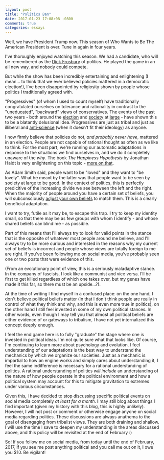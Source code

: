 ```yaml
---
layout: post
title: "Politics Ban"
date: 2017-01-23 17:08:08 -0800
comments: true
categories: essays
---
```


Well, we have President Trump now. This season of Who Wants to Be The
American President is over. Tune in again in four years.

I've thoroughly enjoyed watching this season. We had a candidate, who
will be remembered as the [Dick Frosbury](https://en.wikipedia.org/wiki/Dick_Fosbury) of politics. He played the game in an all new way, and nobody could compete.

<!-- More -->

But while the show has been incredibly entertaining and enlightening (I
mean... to think that we ever believed policies mattered in a democratic
election!), I've been disappointed by religiosity shown by people whose politics I traditionally agreed with.

"Progressives" (of whom I used to count myself) have traditionally congratulated ourselves on tolerance and rationality in contrast to the "uneducated", "backward" views of conservatives. The events of the past two years - both around the [election](https://twitter.com/seanmdav/status/798996439422615552) and [society](https://beta.theglobeandmail.com/opinion/academic-extremism-comes-to-canada/article33185073/?ref=http://www.theglobeandmail.com) at [large](http://www.thecollegefix.com/post/28906/) - have shown this to be a blatantly delusional idea. Progressives are just as tribal and just as illiberal and [anti-science](https://www.city-journal.org/html/real-war-science-14782.html) (when it doesn't fit their ideology) as anyone.

I now firmly believe that policies do not, *and probably never have*, mattered in an election. People are not capable of rational thought as often as we
like to think. For the most part, we're running our automatic
adaptations in response to the situations we find ourselves in, and we
do it completely unaware of the *why*. The book *The Happiness
Hypothesis* by Jonathan Haidt is very enlightening on this topic - [more
on that](http://hirad.ca/blog/2016/08/20/man-and-cuckoo/).

As Adam Smith said, people want to be "loved" and they want to "be lovely". What he meant by the latter was that people want to be seen by society at large to be good. In the context of politics, this is perfectly predicitive of the increasing divide we see between the left and the right. When the majority of people around you have a certain set of beliefs, you will subconsciously [adjust your own beliefs](https://www.psychologytoday.com/blog/pop-psych/201603/smart-people-are-good-being-dumb-in-politics) to match them. This is a clearly beneficial adaptation.

I want to try, futile as it may be, to escape this trap. I try to keep
my identity small, so that there may be as few groups with whom I
identify - and whose shared beliefs can blind me - as possible.

Part of this means that I'll always try to look for valid points in the stance that is the opposite of whatever most people around me believe, and I'll always try to be more curious and interested in the reasons why my current set of
beliefs is incorrect and people whose views are totally foreign to me
are right. If you've been following me on social media, you've probably
seen one or two posts that were evidence of this.

(From an evolutionary point of view, this is a seriously maladaptive
stance. In the company of fascists, I look like a communist and vice
versa. I'll be first to get killed regardless of which one takes over,
but my genes have made it this far, so there must be an upside...?).

At the time of writing I find myself in a confused place: on the one
hand, I don't believe political beliefs matter (in that I don't think
people are really in control of what they think and why, and this is even
more true in politics), on the other hand I still feel invested in some
of my own political stances. In other words, even though I may tell you
that almost all political beliefs are either evidence of or gateways to tribalism, I have not yet
internalized this concept deeply enough.

I feel the end game here is to fully "graduate" the stage where one is
invested in political ideas. I'm not quite sure what that looks like. Of
course, I'm continuing to learn more about psychology and evolution. I
feel understanding of our adaptations is the best way to understand the
mechanics by which we organize our societies. Just as a mechanic is
impartial to how an engine works and simply cares about understanding
it, I feel the same indifference is necessary for a rational
understanding of politics. A rational understanding of politics *will
include* an understanding of the nature of how people operate in the political
environment and how a political system may account for this to mitigate
gravitation to extremes under various circumstances.

Given this, I have decided to stop discussing specific political events on social media completely *at least for a month*. I may still blog about things I find important (given my history with this blog, this is highly unlikely). However, I will not post or comment or otherwise engage anyone on social media regarding politics. These discussions are always anathema to the goal of disengaging from tribalist views. They are both draining and shallow. I will use the time I save to deepen my understanding in the areas discussed above, and this policy will be
revisited at the end of February :)


So! If you follow me on social media, from today until the end of
February, 2017, if you see me post anything political and you call
me out on it, I owe you $10. Be vigilant!

